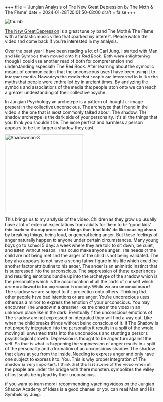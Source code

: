 +++
title = 'Jungian Analysis of The New Great Depression by The Moth & The Flame'
date = 2024-01-28T20:01:50-08:00
draft = false
+++

![thumb](/www/img/post/great-depression-thumb.jpg)

<a href="https://youtu.be/kQC0Q1b-h7U?si=4rxhucXYn4Fknh9o" target="_blank">The New Great Depression</a> is a great tune by band The Moth & The Flame with a fantastic music video that sparked my interest. Please watch the video and come back if you're interested in my analysis. 

Over the past year I have been reading a lot of Carl Jung. I started with Man and His Symbols then moved onto his Red Book. Both were enlightening though I could use another read of both for comprehension and understanding especially The Red Book. After learning about the symbolic means of communication that the unconscious uses I have been using it to interpret media. Nowadays the media that people are interested in is like the myths that people were enthralled by in ancient times. By analyzing the symbols and associations of the media that people latch onto we can reach a greater understanding of their collective psyche.  

In Jungian Psychology an archetype is a pattern of thought or image present in the collective unconscious. The archetype that I found in the video is the one that is most commonly talked about. The shadow. The shadow archetype is the dark side of your personality. It's all the things that you think you shouldn't be. The more perfect and harmless a person appears to be the larger a shadow they cast.

<a title="w:User:Timitzer, CC BY 3.0 &lt;https://creativecommons.org/licenses/by/3.0&gt;, via Wikimedia Commons" href="https://commons.wikimedia.org/wiki/File:Shadowman-3.jpg"><img width="256" alt="Shadowman-3" src="https://upload.wikimedia.org/wikipedia/commons/thumb/7/7f/Shadowman-3.jpg/256px-Shadowman-3.jpg"></a>

This brings us to my analysis of the video. Children as they grow up usually have a lot of external expectations from adults for them to be 'good kids' this leads to the suppression of things that 'bad kids' do like causing chaos by breaking things, being loud, or general being anger. But these feelings of anger naturally happen to anyone under certain circumstances. Many young boys go to school 5 days a week where they are told to sit down, be quiet, and listen without reason. This could make anyone anger. The needs of the child are not being met and the anger of the child is not being validated. The boy also appears to not have a strong father figure in his life which could be another factor attributing to his anger. The anger is an animistic instinct that is suppressed into the unconscious. The suppression of these experiences and resulting emotions bundle up into the archetype of the shadow which is the personality which is the accumulation of all the parts of our self which are not allowed to be expressed in society. While we are unconscious of The shadow we are subject to it's projection onto others. Thinking that other people have bad intentions or are anger. You're unconscious uses others as a mirror to express the emotion of your unconscious. You may encounter The Shadow in a dreamer like the child in the video in an unknown place like in the dark. Eventually if the unconscious emotions of The shadow are not expressed or integrated they will find a way out. Like when the child breaks things without being conscious of it. If The Shadow is not properly integrated into the personality it results in a split of the whole moving all unwanted traits into the unconscious and stunting a persons psychological growth. Depression is thought to be anger turn against the self. So that is what is happening the suppression of anger results in a split of the personality and a formation of an unconscious shadow. The shadow that claws at you from the inside. Needing to express anger and only have one subject to express it to. You. This is why proper integration of The shadow is very important. I think that the last scene of the video when all the people are under the bridge with there monsters symbolizes the valley of lost souls being lead by their unconscious.  

If you want to learn more I recommending watching videos on the Jungian Shadow Academy of Ideas is a good channel or you can read Man and His Symbols by Jung.
